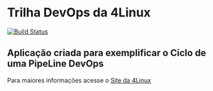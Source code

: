 # Trilha DevOps da 4Linux

<!-- Altere a Flag abaixo com sua URL do Travis -->
[![Build Status](https://travis-ci.org/MatheusFerrazz/DevOpsLab-HelloWorld.svg?branch=master)](https://travis-ci.org/MatheusFerrazz/DevOpsLab-HelloWorld)

## Aplicação criada para exemplificar o Ciclo de uma PipeLine DevOps


Para maiores informações acesse o [Site da 4Linux](https://www.4linux.com.br/cursos/devops)

